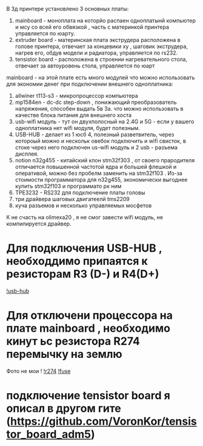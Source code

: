 В 3д принтере установлено 3 основных платы:
1) mainboard - моноплата на которйо распаен одноплатынй компьютер и мсу со всей его обвязкой , часть с материнкой принтера управляется по юарту.
2) extruder board - материнская плата экструдера расположена в голове принтера, отвечает за концевики xy , шаговик экструдера, нагрев его, обдув модели и радиатора, управляется по rs232.
3) tensistor board - расположена в строении нагревательного стола, отвечает за автоуровень стола, управляется по юарт


mainboard - на этой плате есть много модулей что можно использовать для экономии денег при подключении внешнего одноплатника:
1) allwiner t113-s3 - микропроцессор компьютера
2) mp1584en - dc-dc step-down , понижающий преобразователь напряжения, способен выдать 5в 3а. что можно использовать в качестве блока питания для внешнего хоста
3) usb-wifi модуль - тут он двухполосный на 2.4G и 5G - если у вашего одноплатника нет wifi модуля, будет полезным.
4) USB-HUB - делает из 1 юсб 4, полезный разветвитель, через котороый можно и нескольк овебок подключить и wifi свисток, в стоке через него подключен us-wifi модуль и 2 usb - разъема дисплея.
5) notion n32g455 - китайский клон stm32f303 ,  от своего прародителя отличается повышенной частотой ядра и большей флешкой и оперативой, можно без пробелм заменить на  stm32f103 . Из-за стоимости программатора для n32g455, экономически выгоднее купить stm32f103  и программато рк ним
6) TPE3232 - RS232  для подключение платы головы
7) три драйвера шаговых двигатеелй tms2209
8) куча разъемов и несколько управляемых мосфетов


К не счасть на olimexa20 , я не смог завести wifi модуль, не компилируется драйвер.
# Для подключения USB-HUB , необходдимо припаятся к резисторам R3 (D-) и R4(D+)
[!usb-hub](https://i.ibb.co/p1j7bWz/photo-2024-11-06-21-22-18.jpg)
# Для отключени процессора на плате mainboard , необходимо кинут ьс резистора R274 перемычку на землю
Фото не мои !
[!r274]([img]https://i.ibb.co/9YbVZsz/302020547-0fbe2005-98d2-40fd-9680-3af80fbdd664.png[/img])
[!fuse]([img]https://i.ibb.co/5Kt6CqG/302020560-d15508b5-2179-4b3f-8807-48be5b0bd5b8.png[/img])

# подключение tensistor board я описал в другом гите (https://github.com/VoronKor/tensistor_board_adm5)


